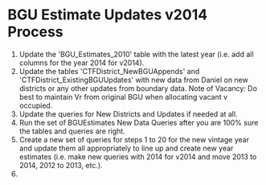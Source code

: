 # BGU Estimate Updates v2014 Process
1. Update the 'BGU_Estimates_2010' table with the latest year (i.e. add all columns for the year 2014 for v2014).
2. Update the tables 'CTFDistrict_NewBGUAppends' and 'CTFDistrict_ExistingBGUUpdates' with new data from Daniel on new districts or any other updates from boundary data. Note of Vacancy: Do best to maintain Vr from original BGU when allocating vacant v occupied.
3. Update the queries for New Districts and Updates if needed at all.
3. Run the set of BGUEstimates New Data Queries after you are 100% sure the tables and queries are right.
4. Create a new set of queries for steps 1 to 20 for  the new vintage year and update them all appropriately to line up and create new year estimates (i.e. make new queries with 2014 for v2014 and move 2013 to 2014, 2012 to 2013, etc.).
5. 
